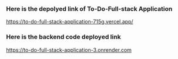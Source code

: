 ### Here is the depolyed link of To-Do-Full-stack Application
https://to-do-full-stack-application-715g.vercel.app/
### Here is the backend code deployed link
https://to-do-full-stack-application-3.onrender.com
